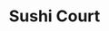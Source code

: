 ---
layout: place
title: "Sushi Court"
permalink: /north-carolina/fayetteville/sushi-court.html
stateAbbr: NC
stateName: North Carolina
cityName: Fayetteville
seo:
  name: "Sushi Court"
  type: Restaurant
  links: null
description: "This warmly lit Japanese restaurant serves sushi rolls & hot items like teriyaki, hibachi & noodles. Looking for sushi in Fayetteville, North Carolina? Check..."
place_id: ChIJC016PzZrq4kRp1QkARm4KYE
photos:
  - name: >-
      places/ChIJC016PzZrq4kRp1QkARm4KYE/photos/AeeoHcJ4viwcz72iXUaUMTbu2ZICq0qEvTifnD194mMEkTMGkgyS5YFv7GvdSehE9VeKMwxxJHnCRU6eJ6gICr_SfSdcuXlOAGOvaHbEbTeHlXprmfkUF_lKaEfIZdI5LwhPMUGwby6cUruFCeflRfmIAMYUr2pXIgEGo39NkFzPbwPdTY_mJhd93DtXNBWOL2wOVIzSOg3peo0E-uCO9SvUUwGVYnHcWFjq5j0XenT_t_JEx-f985fqVJDcvTo-3zbUzhGHCTMfWCq7pCm9GNo0qD2RCm0g5Sag8jykePHtBnQGdQ
    widthPx: 4800
    heightPx: 3201
    authorAttributions:
      - displayName: Sushi Court
        uri: https://maps.google.com/maps/contrib/110977796172565358826
        photoUri: >-
          https://lh3.googleusercontent.com/a/ACg8ocJrQniCvBTN2OChqDtE8H74C4RNgsoruA2rLq9TV-UwQ5rBwg=s100-p-k-no-mo
    flagContentUri: >-
      https://www.google.com/local/imagery/report/?cb_client=maps_api_places.places_api&image_key=!1e10!2sAF1QipOHyETi1q31_vH7_TirvZSlTvckpEwOCRnMoEBj&hl=en-US
    googleMapsUri: >-
      https://www.google.com/maps/place//data=!3m4!1e2!3m2!1sAF1QipOHyETi1q31_vH7_TirvZSlTvckpEwOCRnMoEBj!2e10!4m2!3m1!1s0x89ab6b363f7a4d0b:0x8129b819012454a7
  - name: >-
      places/ChIJC016PzZrq4kRp1QkARm4KYE/photos/AeeoHcIFGbR77GiOGDOWnElLdhwhc6osyrb0OcpUGvW8V0PYSf0yLXWDyruw1bG4CCeVI3QuCv3ye6CDzDh-zjquphCFt3uhljTs3OnlyUaJxHZNSTGAPuP9NJtIG84r6-ChrIYKXW9mcSQUTupLzSAz4gOPwZF1TuMBiVrX68-bMJnnuCPUGdAzI1Y39WkWietMdoAFHA2RUFegHOwp10qqqIz43X6YnvsGGdA7gbZVSyePMreXA-_vMLpn0JfFsAriJA09Wa6TPUN7Z8hESQE4xgkHAm1x7M-cQw8rhStDYtXWGA
    widthPx: 1500
    heightPx: 1093
    authorAttributions:
      - displayName: Sushi Court
        uri: https://maps.google.com/maps/contrib/110977796172565358826
        photoUri: >-
          https://lh3.googleusercontent.com/a/ACg8ocJrQniCvBTN2OChqDtE8H74C4RNgsoruA2rLq9TV-UwQ5rBwg=s100-p-k-no-mo
    flagContentUri: >-
      https://www.google.com/local/imagery/report/?cb_client=maps_api_places.places_api&image_key=!1e10!2sAF1QipMvTDSztvaS1djc-eGEZJc0gtWvZtqvg8_iw_9L&hl=en-US
    googleMapsUri: >-
      https://www.google.com/maps/place//data=!3m4!1e2!3m2!1sAF1QipMvTDSztvaS1djc-eGEZJc0gtWvZtqvg8_iw_9L!2e10!4m2!3m1!1s0x89ab6b363f7a4d0b:0x8129b819012454a7
  - name: >-
      places/ChIJC016PzZrq4kRp1QkARm4KYE/photos/AeeoHcLmYdODjYwln1wSkN_ywIj47gDU6BBTV4WO1AULayshCwrWU2UgU5GF10VtTXAAVcfTcJzlxSfFnovmZMjrwqG1-T9BvEqLRAK--wkYk1Uv3luwkrt267Ln2LMjrunKGDcFO1rrmbtlsMMHLQkYkSv0gN2BBBIPpSi1oEny6czWQnrKq9Az3-SjjO1wD0fh3DAmMrjDoxO1GiL8zO4IrS4fYBKkPDW-i0EXNyPagQ-7C7kAJ3at38NzPM77ye7J5ePstJWgJAS2pKCL6npqvVm32R46ZoQrkWU227LmTnVePv78KkQEoNdI-k_YTUNa8t0ClBQkPNsIDEN36YKrr-J1htU37w1DwDe1wAIC7G6lrz1HiQEwJiwcahPZt2mvQDP3kz39IZ4St5ayz0HxnfX3HAnLYTGH9u5B3xTkGms
    widthPx: 4032
    heightPx: 3024
    authorAttributions:
      - displayName: Chris Clayborn
        uri: https://maps.google.com/maps/contrib/111653691043143091629
        photoUri: >-
          https://lh3.googleusercontent.com/a/ACg8ocJC-MJts4-kybG6sQ2HfJSQdYUfF-jhVUhkMIQBzbL1GlEebw=s100-p-k-no-mo
    flagContentUri: >-
      https://www.google.com/local/imagery/report/?cb_client=maps_api_places.places_api&image_key=!1e10!2sCIHM0ogKEICAgIDzx_OTIg&hl=en-US
    googleMapsUri: >-
      https://www.google.com/maps/place//data=!3m4!1e2!3m2!1sCIHM0ogKEICAgIDzx_OTIg!2e10!4m2!3m1!1s0x89ab6b363f7a4d0b:0x8129b819012454a7
  - name: >-
      places/ChIJC016PzZrq4kRp1QkARm4KYE/photos/AeeoHcLvw03itSU0kJzk4wIifI3BmQzRrrstcHGCWcfj-9xG-8k7FlsU7YQ4BArgKJxViK-JH1rnAaGFVk4ikBFGE2DWDAcijgA6-TpgDQJLXFR6Zg_21jNVpm0shjCkBgFDpDmq80zf3QOuhbspfwAwPP_YWtfiIgKC_rY2wW0MkehNBY3LSGx1qaA9DQ5lkCj0Rf41kFnB36LOkou7ECew27bsEG_S7VteXhF94C7DQ8eKG_TjplRPi_8QATkKPCSc6r1-HAKf0WUNQlH_uZigVpnDmPXuPntS-c2qvevDQYKQ9M4t4SQXpQuzqTn8h_Qz9P_ZZehOHhrwOaunvTANBaVy0H-Ent9a8imLujgAnTcLhj9LNmN33JTMSBfh-pg-EK8TnpB2Q5yAiWCx3v-5jxCt8UUiEASEUSkfNFWQ5XGrTtzj
    widthPx: 3024
    heightPx: 4032
    authorAttributions:
      - displayName: Nadia
        uri: https://maps.google.com/maps/contrib/108864562883083708416
        photoUri: >-
          https://lh3.googleusercontent.com/a-/ALV-UjUCu1MO4WbUACtqISuk6hfPl7qEY8mSbjKgtsZWHB79Lwog4p8J=s100-p-k-no-mo
    flagContentUri: >-
      https://www.google.com/local/imagery/report/?cb_client=maps_api_places.places_api&image_key=!1e10!2sCIHM0ogKEICAgIDns4fdqAE&hl=en-US
    googleMapsUri: >-
      https://www.google.com/maps/place//data=!3m4!1e2!3m2!1sCIHM0ogKEICAgIDns4fdqAE!2e10!4m2!3m1!1s0x89ab6b363f7a4d0b:0x8129b819012454a7
  - name: >-
      places/ChIJC016PzZrq4kRp1QkARm4KYE/photos/AeeoHcJQzJV4QYHE9Gjai18pKSNQN-Rd_rr36kFht3oWwaz0HFah5axW1JavZlkI-KUsSdIFTI7yZ7VM2d08R2HdTYJaUnwTuOjXxrcnP0XHzVGX4IlKKVD_Jj-tBj1aw_8GXSgCYkW9AhN1yCpIOTZ4TJI7CIi56rZ0_8-RGE7rmc5b2okL8UO31cQ0_2saomN05enSw4Dy02vzFTrpYGryWpamXTV8H0ygl2ySMCKKinJJWZybfXdsKuOD0Zv7-TXPKE6tOG-bccZaKipR7ObyynljLMurW0FwyC--yT0DkFKQfLiyCVKMkXXN2gT4QEUe7-GSd_0wtObZW_GqN9g_G9o-liB5fywTVuMFj2pKn_7jdOCqty3cA-Sp6fcnuCnheYK__-6X6q51ZRTQSq-zdYggGU1f8tj72IhYn0hBEw8sQw
    widthPx: 4800
    heightPx: 3600
    authorAttributions:
      - displayName: Shakisha Brewington
        uri: https://maps.google.com/maps/contrib/105449946587001503016
        photoUri: >-
          https://lh3.googleusercontent.com/a-/ALV-UjUCxvKJs1PUmyGEuDxLtzH0rzkSOJpZye_jaGNBHa32M90sp1Qq=s100-p-k-no-mo
    flagContentUri: >-
      https://www.google.com/local/imagery/report/?cb_client=maps_api_places.places_api&image_key=!1e10!2sCIHM0ogKEICAgICZ0N29Mg&hl=en-US
    googleMapsUri: >-
      https://www.google.com/maps/place//data=!3m4!1e2!3m2!1sCIHM0ogKEICAgICZ0N29Mg!2e10!4m2!3m1!1s0x89ab6b363f7a4d0b:0x8129b819012454a7
  - name: >-
      places/ChIJC016PzZrq4kRp1QkARm4KYE/photos/AeeoHcKRV-Aqw97JVo44unqBoRAFfo48nCBkdDCK98m7Xzts2zlWKlsKev5NohGnK_1HEtB87Q_GaRGF6V-DGkc5t8GvVm8FnVH5BexJ6zVq36gsN6i4Gpy_6glKoTZyehsXV61LDJExPhUKpVvsBYOAM4kXdPCxD_4_w2iWgJzoKfAMpZMrltwbLC3onyIyxbLmHhoM1hXNX-xjbDMq5Hgzzssv2-Avz58ml8apb6NRD5YGDBCRuc70V5TiOgCG5ZUvmEnLp0rNMNBNimTte-3xkzIvgDzMmL8jbyM_JhMM2GSYsMjd08CI6iOV7SDDHruzQ5vtqGEDbF9yAEeXGyo0qiaW9N7i1iHm0_YIEMdzPd7oSj2lyxi0PrP3I-a4A_tn6tTEpdANtxyOSOK0Mz1QZ4eB1DxuPMqb8hczMlBpMYLWnA
    widthPx: 3000
    heightPx: 4000
    authorAttributions:
      - displayName: Biwi S
        uri: https://maps.google.com/maps/contrib/106613554024853407592
        photoUri: >-
          https://lh3.googleusercontent.com/a-/ALV-UjWkQaKN-7aIkpPKFMLMMWDUi8YWk0GqK7e2tJZ-O4tU8gH7mSKJkA=s100-p-k-no-mo
    flagContentUri: >-
      https://www.google.com/local/imagery/report/?cb_client=maps_api_places.places_api&image_key=!1e10!2sCIHM0ogKEICAgICfufjQXQ&hl=en-US
    googleMapsUri: >-
      https://www.google.com/maps/place//data=!3m4!1e2!3m2!1sCIHM0ogKEICAgICfufjQXQ!2e10!4m2!3m1!1s0x89ab6b363f7a4d0b:0x8129b819012454a7
  - name: >-
      places/ChIJC016PzZrq4kRp1QkARm4KYE/photos/AeeoHcIHxkdJlS0x2z5mNwgvEzHxxVpAfcRkXVUMoi4WEYZ8Qi_ZlKmyyDyX2XcTJcGr-E6Ich8K5COr-Hl-32CVmqMsd1IIeb7nb6dsOdpVK4WJt6VcVWHTh5ktgIM_-ZVf7VKjspsFncKrMSd97uxZ2TOWDbo6UbbjIccON0hyA7h9kg20SBhCOiPoRUwgQhKzi_MmBd2Cwk2mAX82TrQw_t_1pLM77EDqz18vFkPQ-cV8N-IWTVJFE56gfsVWFJBklFw_G8Cb_Ni5EBWPy89n09RdkKlINWssd9GP1_0vz0uhe08Qk2XuxtbMWi6GfdNE-IqPAq9FkcNL_oTZ7sY4cKNzOEaYiIlSGutxK8GFOVEhYDF1SrCHjSqC-KsYeWg-NB65CqSR3-WH1IoX5o6skgMqNMNZJ211GTiAA9Dvmsc
    widthPx: 4032
    heightPx: 3024
    authorAttributions:
      - displayName: Giana Berrios
        uri: https://maps.google.com/maps/contrib/112498468844063995754
        photoUri: >-
          https://lh3.googleusercontent.com/a-/ALV-UjU4tGYXJjIpHRUHHMC_jniJdYuB0kilfO0DLIFrAwUeOlBL3kiw-A=s100-p-k-no-mo
    flagContentUri: >-
      https://www.google.com/local/imagery/report/?cb_client=maps_api_places.places_api&image_key=!1e10!2sCIHM0ogKEICAgIDaxvHpKw&hl=en-US
    googleMapsUri: >-
      https://www.google.com/maps/place//data=!3m4!1e2!3m2!1sCIHM0ogKEICAgIDaxvHpKw!2e10!4m2!3m1!1s0x89ab6b363f7a4d0b:0x8129b819012454a7
  - name: >-
      places/ChIJC016PzZrq4kRp1QkARm4KYE/photos/AeeoHcJ1FHIcmrinJ17vAvZ7yv7LH-EH5scSY84vDZIyrsck1H80PpeO4hPAV2hCj3JMhlrRlcGYuXw27E0W-9HybfTTKvDf4Yt4jQxmJbANrP-wZwnp8odyMLaRVhkIp7mzEF_z0YbpdXCdRw_zzhQ4nYd1vz5Mk87K_6r_h4z6F6SO2jB7dlJPMLAyfc9LPLiLXnhx2-9QXMDSVJVs09bw3llmzNxVsmsnzLQJiwAv1n6eErtXvyv0rkTnBCEXeoSyqpKNqClICxvAb3uSl6QOdcKOCQKsPumYAiZJIUZUeqay39aUzWzw0U_WYihgtgUYY0eRjGhKbjf6rSXim_GCES73FJoHD91BU290P8Do7v0VjbPnNkpu5UJOeUA4Y6C6fclhod4g64JLi36M4ZZ874vVGkXdECOSWt-HsdC3FDzxSt4
    widthPx: 4032
    heightPx: 1960
    authorAttributions:
      - displayName: L.T. Fludd
        uri: https://maps.google.com/maps/contrib/107938746634178529733
        photoUri: >-
          https://lh3.googleusercontent.com/a-/ALV-UjWW5db-V2MX5xVOuXxCCpWlgOP2BjrQUEAKMrKjhdSud8dI5HDK0g=s100-p-k-no-mo
    flagContentUri: >-
      https://www.google.com/local/imagery/report/?cb_client=maps_api_places.places_api&image_key=!1e10!2sCIHM0ogKEICAgIC2iPPHwAE&hl=en-US
    googleMapsUri: >-
      https://www.google.com/maps/place//data=!3m4!1e2!3m2!1sCIHM0ogKEICAgIC2iPPHwAE!2e10!4m2!3m1!1s0x89ab6b363f7a4d0b:0x8129b819012454a7
  - name: >-
      places/ChIJC016PzZrq4kRp1QkARm4KYE/photos/AeeoHcLMIi-qd_yFefkbLnu_ujdPe0_R6SvGNugTrEbjbouxDGY1PDDGfIjeuJOK5aCF39M6UoeII6KSuNiJgMLgGKF3XEqKlq7lsbN8OBTgPGkmMdE8-GwOJB4K9exzj6oYRdRd9nHFLIam3z5An4tFx5FlldDMpRv3ralIt256GY7q7YyvUy5NNi2Ty7Pt5U11xRH5sv_qCgTYO6P8EbN76Vc7oEthhLCMgks24IpHrVA2MY18DhyCwG6PMAR_WERARTk10olevOUHKffNJh0xDt5tQBv0Fhqx45VU5f1-VFT8ReG9xHIsIwTURvkMYZJhyOzqdpMSi8_ko-LM6h49A0ICxHV1PjMB2_dJFxlrbxUsjF-LhMMLEeRhGbxyoGa_pD0OKskFFG4DKSQbspYBjMkYvlt4kpp9e-VFu_l56En_LA
    widthPx: 3024
    heightPx: 4032
    authorAttributions:
      - displayName: Mani Williams
        uri: https://maps.google.com/maps/contrib/101842630306320197687
        photoUri: >-
          https://lh3.googleusercontent.com/a-/ALV-UjUI_b6om7YtxUDzcVvKnaAW6S2DIXpJpkBD8H0tllLdzcHxlN-n-g=s100-p-k-no-mo
    flagContentUri: >-
      https://www.google.com/local/imagery/report/?cb_client=maps_api_places.places_api&image_key=!1e10!2sCIHM0ogKEICAgID7r6TNdg&hl=en-US
    googleMapsUri: >-
      https://www.google.com/maps/place//data=!3m4!1e2!3m2!1sCIHM0ogKEICAgID7r6TNdg!2e10!4m2!3m1!1s0x89ab6b363f7a4d0b:0x8129b819012454a7
  - name: >-
      places/ChIJC016PzZrq4kRp1QkARm4KYE/photos/AeeoHcJAl-0P0noP5juukvBpf838c_aVzBsplsmL7P03qEQXovAGmqcNaMwA4689psfe8rWOrYYfJImTcks-mfAhhawDy1snVXY112huD8yxxbJxoh4w67Y0B0WU5BqJY40c87Waotybe3APnGNS4raQjdX1oVraj2GIXV4FNh06jE7jjlXCQkve_yGmvWsbVSj5cc_TVpRtSNGINJ6UhA9hdTNpYywX4iwWGGLFcutm_47lRfWWpmI513HI6Zj-JArL3DmlWn-hBs9nhyRraMiTJ8ckbJKNQyMR9DlrJSm0Z7NTyw
    widthPx: 4800
    heightPx: 3201
    authorAttributions:
      - displayName: Sushi Court
        uri: https://maps.google.com/maps/contrib/110977796172565358826
        photoUri: >-
          https://lh3.googleusercontent.com/a/ACg8ocJrQniCvBTN2OChqDtE8H74C4RNgsoruA2rLq9TV-UwQ5rBwg=s100-p-k-no-mo
    flagContentUri: >-
      https://www.google.com/local/imagery/report/?cb_client=maps_api_places.places_api&image_key=!1e10!2sAF1QipM6es5_rMgwfmXBkGWu2bWZ7mY_uYuE2pQEIWe1&hl=en-US
    googleMapsUri: >-
      https://www.google.com/maps/place//data=!3m4!1e2!3m2!1sAF1QipM6es5_rMgwfmXBkGWu2bWZ7mY_uYuE2pQEIWe1!2e10!4m2!3m1!1s0x89ab6b363f7a4d0b:0x8129b819012454a7
address: 251 Westwood Shopping Center, Fayetteville, NC 28314, USA
street: 251 Westwood Shopping Center
city: Fayetteville
state: NC
zip: '28314'
country: USA
neighborhood: Terry Sanford
latitude: '35.065853'
longitude: '-78.953565'
accessibility_options:
  wheelchairAccessibleParking: true
  wheelchairAccessibleEntrance: true
  wheelchairAccessibleRestroom: true
  wheelchairAccessibleSeating: true
business_status: OPERATIONAL
name: Sushi Court
google_maps_links:
  directionsUri: >-
    https://www.google.com/maps/dir//''/data=!4m7!4m6!1m1!4e2!1m2!1m1!1s0x89ab6b363f7a4d0b:0x8129b819012454a7!3e0
  placeUri: https://maps.google.com/?cid=9307172522470692007
  writeAReviewUri: >-
    https://www.google.com/maps/place//data=!4m3!3m2!1s0x89ab6b363f7a4d0b:0x8129b819012454a7!12e1
  reviewsUri: >-
    https://www.google.com/maps/place//data=!4m4!3m3!1s0x89ab6b363f7a4d0b:0x8129b819012454a7!9m1!1b1
  photosUri: >-
    https://www.google.com/maps/place//data=!4m3!3m2!1s0x89ab6b363f7a4d0b:0x8129b819012454a7!10e5
primary_type: Japanese Restaurant
opening_hours:
  regular: null
  current: null
secondary_opening_hours:
  regular:
    weekdayDescriptions: null
    type: null
  current:
    weekdayDescriptions: null
    type: null
phone: (910) 868-8468
price_level: PRICE_LEVEL_MODERATE
price_range: $10 &ndash; $20
rating: '4.1'
rating_count: 431
website: null
reviews:
  - name: >-
      places/ChIJC016PzZrq4kRp1QkARm4KYE/reviews/ChdDSUhNMG9nS0VJQ0FnTUR3aU1PU3l3RRAB
    relativePublishTimeDescription: 3 weeks ago
    rating: 5
    text:
      text: >-
        First time visit to Sushi Court and will definitely dine in again.
        Everyone was very nice, attentive, and respectful. Food was amazing. My
        wife and I love sushi and Japanese food all around, and have so far been
        unimpressed with many of the other places in Fayetteville. After dining
        in tonight around 8:30, we've found our new go to sushi restaurant. We
        ordered a steak hibachi meal to share as well as two sushi rolls to
        share. The food arrived very shortly after ordering and we were
        astonished (to say the least) at the sizes of the portions. Both of our
        rolls were almost double the size of many other restaurants rolls for
        less than they would've cost at those same restaurants.  Even our shared
        hibachi dish was large enough that we were unable to finish it. The best
        part of the entire experience is that you could taste the freshness of
        the food in each and every bite. For the amount of food that we
        received, and the price of our drinks, we spent less than $50 dollars.
        I've never ordered dinner for two at a Japanese restaurant without
        spending significantly more money than that. All in all, this was a very
        delightful dining experience and we're excited to come back again soon!
      languageCode: en
    originalText:
      text: >-
        First time visit to Sushi Court and will definitely dine in again.
        Everyone was very nice, attentive, and respectful. Food was amazing. My
        wife and I love sushi and Japanese food all around, and have so far been
        unimpressed with many of the other places in Fayetteville. After dining
        in tonight around 8:30, we've found our new go to sushi restaurant. We
        ordered a steak hibachi meal to share as well as two sushi rolls to
        share. The food arrived very shortly after ordering and we were
        astonished (to say the least) at the sizes of the portions. Both of our
        rolls were almost double the size of many other restaurants rolls for
        less than they would've cost at those same restaurants.  Even our shared
        hibachi dish was large enough that we were unable to finish it. The best
        part of the entire experience is that you could taste the freshness of
        the food in each and every bite. For the amount of food that we
        received, and the price of our drinks, we spent less than $50 dollars.
        I've never ordered dinner for two at a Japanese restaurant without
        spending significantly more money than that. All in all, this was a very
        delightful dining experience and we're excited to come back again soon!
      languageCode: en
    authorAttribution:
      displayName: Tyler Murray
      uri: https://www.google.com/maps/contrib/112074973759974671277/reviews
      photoUri: >-
        https://lh3.googleusercontent.com/a-/ALV-UjUkmPm4eg_9kLstc5l9xeVqIcB07_sF5Mc7NSbxEMaLft_b-os=s128-c0x00000000-cc-rp-mo-ba2
    publishTime: '2025-03-23T02:05:32.861486Z'
    flagContentUri: >-
      https://www.google.com/local/review/rap/report?postId=ChdDSUhNMG9nS0VJQ0FnTUR3aU1PU3l3RRAB&d=17924085&t=1
    googleMapsUri: >-
      https://www.google.com/maps/reviews/data=!4m6!14m5!1m4!2m3!1sChdDSUhNMG9nS0VJQ0FnTUR3aU1PU3l3RRAB!2m1!1s0x89ab6b363f7a4d0b:0x8129b819012454a7
  - name: >-
      places/ChIJC016PzZrq4kRp1QkARm4KYE/reviews/ChdDSUhNMG9nS0VJQ0FnSUR2cWFXY2dnRRAB
    relativePublishTimeDescription: 3 months ago
    rating: 5
    text:
      text: >-
        I usually order the bento box when I come here, because it fills you up
        quickly and it taste good. Today, I ordered something different. I tried
        the Spicy Seafood Noodles. It was amazing. Another favorite food on the
        menu. I would recommend if you’re a spicy seafood lover.

        P.S. Phenomenal service
      languageCode: en
    originalText:
      text: >-
        I usually order the bento box when I come here, because it fills you up
        quickly and it taste good. Today, I ordered something different. I tried
        the Spicy Seafood Noodles. It was amazing. Another favorite food on the
        menu. I would recommend if you’re a spicy seafood lover.

        P.S. Phenomenal service
      languageCode: en
    authorAttribution:
      displayName: David Shim
      uri: https://www.google.com/maps/contrib/100364384970603650448/reviews
      photoUri: >-
        https://lh3.googleusercontent.com/a/ACg8ocIM4q9y6kbOTx6E5p6PCTO6b-b3vE8yAyiiJkA1F4iWYrY0uA=s128-c0x00000000-cc-rp-mo
    publishTime: '2024-12-21T18:36:05.106679Z'
    flagContentUri: >-
      https://www.google.com/local/review/rap/report?postId=ChdDSUhNMG9nS0VJQ0FnSUR2cWFXY2dnRRAB&d=17924085&t=1
    googleMapsUri: >-
      https://www.google.com/maps/reviews/data=!4m6!14m5!1m4!2m3!1sChdDSUhNMG9nS0VJQ0FnSUR2cWFXY2dnRRAB!2m1!1s0x89ab6b363f7a4d0b:0x8129b819012454a7
  - name: >-
      places/ChIJC016PzZrq4kRp1QkARm4KYE/reviews/ChZDSUhNMG9nS0VJQ0FnSUNQOE9YM2FREAE
    relativePublishTimeDescription: 4 months ago
    rating: 2
    text:
      text: >-
        Update your online menu, this is completely irresponsible. I have a
        severe shellfish allergy, having gone into anaphylaxis once before in my
        life.


        Placed an order over the phone via this online menu.

        I ordered the crunchy salmon roll.

        I took a bite in the car.

        Mouth started tingling.

        Finished my errands, got home, went to take a second bite and
        immediately spit out what was IMITATION CRAB. Nowhere is this listed.
        Not all imitation crab is shellfish free and clearly this isn’t.


        When I called, the lady who answered said “yeah, so our menu shows that
        there’s crab stick in it.  Oh, anyways yeah you can have my manager.”


        The manager was just as helpful as she was.

        Forget the wasted money this place is refusing to return, UPDATE YOUR
        MENU FOR THE SAFETY OF OTHERS. Completely irresponsible.


        Edit; So it took the manager talking to the owner to exercise any sort
        of wherewithal in how to handle a situation such as this. Received a
        call back after writing this review where refund or store credit was
        offered after I was made sure the entire staff is just so sorry about
        this (yeah I’m sure the one who answered the phone and told me I was
        lying was real apologetic, lol!)

        Then I was told I need to inform staff of my allergies. Absolutely.
        Totally fair. Normally I do. Especially when ordering something stating
        there is imitation crab. Call me uncultured but I’ve lived with this
        allergy for 34 years and in the history of a tuna roll or salmon roll
        explicitly called that, there is never crab anything. Sure, rolls with
        tuna and crab plus other things exist. But they aren’t called a tuna
        roll. Or a salmon roll.


        Anyways, an extra star for trying but still pitiful all around.
      languageCode: en
    originalText:
      text: >-
        Update your online menu, this is completely irresponsible. I have a
        severe shellfish allergy, having gone into anaphylaxis once before in my
        life.


        Placed an order over the phone via this online menu.

        I ordered the crunchy salmon roll.

        I took a bite in the car.

        Mouth started tingling.

        Finished my errands, got home, went to take a second bite and
        immediately spit out what was IMITATION CRAB. Nowhere is this listed.
        Not all imitation crab is shellfish free and clearly this isn’t.


        When I called, the lady who answered said “yeah, so our menu shows that
        there’s crab stick in it.  Oh, anyways yeah you can have my manager.”


        The manager was just as helpful as she was.

        Forget the wasted money this place is refusing to return, UPDATE YOUR
        MENU FOR THE SAFETY OF OTHERS. Completely irresponsible.


        Edit; So it took the manager talking to the owner to exercise any sort
        of wherewithal in how to handle a situation such as this. Received a
        call back after writing this review where refund or store credit was
        offered after I was made sure the entire staff is just so sorry about
        this (yeah I’m sure the one who answered the phone and told me I was
        lying was real apologetic, lol!)

        Then I was told I need to inform staff of my allergies. Absolutely.
        Totally fair. Normally I do. Especially when ordering something stating
        there is imitation crab. Call me uncultured but I’ve lived with this
        allergy for 34 years and in the history of a tuna roll or salmon roll
        explicitly called that, there is never crab anything. Sure, rolls with
        tuna and crab plus other things exist. But they aren’t called a tuna
        roll. Or a salmon roll.


        Anyways, an extra star for trying but still pitiful all around.
      languageCode: en
    authorAttribution:
      displayName: Tor New
      uri: https://www.google.com/maps/contrib/102354682553579475179/reviews
      photoUri: >-
        https://lh3.googleusercontent.com/a/ACg8ocJicqutNkHMQt8M4UiacpnEHEpPjdvD2O8C8qjDwPSm53gmow=s128-c0x00000000-cc-rp-mo
    publishTime: '2024-11-22T21:16:41.755742Z'
    flagContentUri: >-
      https://www.google.com/local/review/rap/report?postId=ChZDSUhNMG9nS0VJQ0FnSUNQOE9YM2FREAE&d=17924085&t=1
    googleMapsUri: >-
      https://www.google.com/maps/reviews/data=!4m6!14m5!1m4!2m3!1sChZDSUhNMG9nS0VJQ0FnSUNQOE9YM2FREAE!2m1!1s0x89ab6b363f7a4d0b:0x8129b819012454a7
  - name: >-
      places/ChIJC016PzZrq4kRp1QkARm4KYE/reviews/ChdDSUhNMG9nS0VJQ0FnTUNBd1ByRG1RRRAB
    relativePublishTimeDescription: 2 months ago
    rating: 2
    text:
      text: >-
        I had high hopes for this restaurant based on its excellent ratings, but
        my experience with the Beef Ramen was disappointing. I expected either
        Chinese-style wheat noodles or soba noodles, but instead, it was made
        with instant Top Ramen-like noodles. Although the noodles were delivered
        separately from the soup, they were overcooked and soggy. The bulgogi
        was underwhelming, lacking flavor and featuring limited meat.
        Additionally, the egg was overcooked, and the vegetables were mushy.


        I also tried the steamed gyoza, which initially looked enticing.
        However, I quickly realized they were water-boiled instead of properly
        steamed, resulting in a pool of water at the bottom of the container
        that made the gyoza tasteless. The dipping sauce, while sweet, missed
        the mark on the savory flavor I expected.


        My co-worker ordered the Bento with Chicken and Shrimp, and while I
        can’t offer a full review on that dish, she expressed her
        dissatisfaction. Before I make a final judgment on the restaurant, I
        plan to give Sushi Court another chance. It’s possible today was just an
        “off” day or that dining in person could offer a better experience than
        ordering through DoorDash. Hopefully, I’ll have a better experience next
        time.
      languageCode: en
    originalText:
      text: >-
        I had high hopes for this restaurant based on its excellent ratings, but
        my experience with the Beef Ramen was disappointing. I expected either
        Chinese-style wheat noodles or soba noodles, but instead, it was made
        with instant Top Ramen-like noodles. Although the noodles were delivered
        separately from the soup, they were overcooked and soggy. The bulgogi
        was underwhelming, lacking flavor and featuring limited meat.
        Additionally, the egg was overcooked, and the vegetables were mushy.


        I also tried the steamed gyoza, which initially looked enticing.
        However, I quickly realized they were water-boiled instead of properly
        steamed, resulting in a pool of water at the bottom of the container
        that made the gyoza tasteless. The dipping sauce, while sweet, missed
        the mark on the savory flavor I expected.


        My co-worker ordered the Bento with Chicken and Shrimp, and while I
        can’t offer a full review on that dish, she expressed her
        dissatisfaction. Before I make a final judgment on the restaurant, I
        plan to give Sushi Court another chance. It’s possible today was just an
        “off” day or that dining in person could offer a better experience than
        ordering through DoorDash. Hopefully, I’ll have a better experience next
        time.
      languageCode: en
    authorAttribution:
      displayName: Ming Drogos
      uri: https://www.google.com/maps/contrib/110849219882204036146/reviews
      photoUri: >-
        https://lh3.googleusercontent.com/a-/ALV-UjWlXdt9_e5C79rWVqDJHW9JwxF-MQAoAHGZKMamx-j0BjdZWIV_QQ=s128-c0x00000000-cc-rp-mo-ba4
    publishTime: '2025-01-28T18:40:39.565398Z'
    flagContentUri: >-
      https://www.google.com/local/review/rap/report?postId=ChdDSUhNMG9nS0VJQ0FnTUNBd1ByRG1RRRAB&d=17924085&t=1
    googleMapsUri: >-
      https://www.google.com/maps/reviews/data=!4m6!14m5!1m4!2m3!1sChdDSUhNMG9nS0VJQ0FnTUNBd1ByRG1RRRAB!2m1!1s0x89ab6b363f7a4d0b:0x8129b819012454a7
  - name: >-
      places/ChIJC016PzZrq4kRp1QkARm4KYE/reviews/ChdDSUhNMG9nS0VJQ0FnSUNmdWZqUTdRRRAB
    relativePublishTimeDescription: 3 months ago
    rating: 5
    text:
      text: >-
        Sushi Court isn't super large, but it is really cute and authentic
        looking inside. The food was absolutely amazing. I had the chicken ramen
        bowl and steamed dumplings, and my boyfriend had me so soup and a Bento
        Box. Both dishes had portion sizes large enough to fill us up as well as
        take some home. Probably one of the better ramen places I've had here in
        Fayetteville.
      languageCode: en
    originalText:
      text: >-
        Sushi Court isn't super large, but it is really cute and authentic
        looking inside. The food was absolutely amazing. I had the chicken ramen
        bowl and steamed dumplings, and my boyfriend had me so soup and a Bento
        Box. Both dishes had portion sizes large enough to fill us up as well as
        take some home. Probably one of the better ramen places I've had here in
        Fayetteville.
      languageCode: en
    authorAttribution:
      displayName: Biwi S
      uri: https://www.google.com/maps/contrib/106613554024853407592/reviews
      photoUri: >-
        https://lh3.googleusercontent.com/a-/ALV-UjWkQaKN-7aIkpPKFMLMMWDUi8YWk0GqK7e2tJZ-O4tU8gH7mSKJkA=s128-c0x00000000-cc-rp-mo-ba4
    publishTime: '2024-12-30T17:12:25.531858Z'
    flagContentUri: >-
      https://www.google.com/local/review/rap/report?postId=ChdDSUhNMG9nS0VJQ0FnSUNmdWZqUTdRRRAB&d=17924085&t=1
    googleMapsUri: >-
      https://www.google.com/maps/reviews/data=!4m6!14m5!1m4!2m3!1sChdDSUhNMG9nS0VJQ0FnSUNmdWZqUTdRRRAB!2m1!1s0x89ab6b363f7a4d0b:0x8129b819012454a7
parking_options:
  freeParkingLot: true
  freeStreetParking: true
  valetParking: false
payment_options:
  acceptsCreditCards: true
  acceptsDebitCards: true
  acceptsCashOnly: false
  acceptsNfc: true
allow_dogs: null
curbside_pickup: null
delivery: true
dine_in: true
good_for_children: null
good_for_groups: true
good_for_sports: false
live_music: false
menu_for_children: true
outdoor_seating: false
reservable: true
restroom: true
serves_beer: true
serves_breakfast: false
serves_brunch: null
serves_cocktails: null
serves_coffee: null
serves_dinner: true
serves_dessert: true
serves_lunch: true
serves_vegetarian_food: true
serves_wine: true
takeout: true
summary: >-
  This warmly lit Japanese restaurant serves sushi rolls & hot items like
  teriyaki, hibachi & noodles.

---